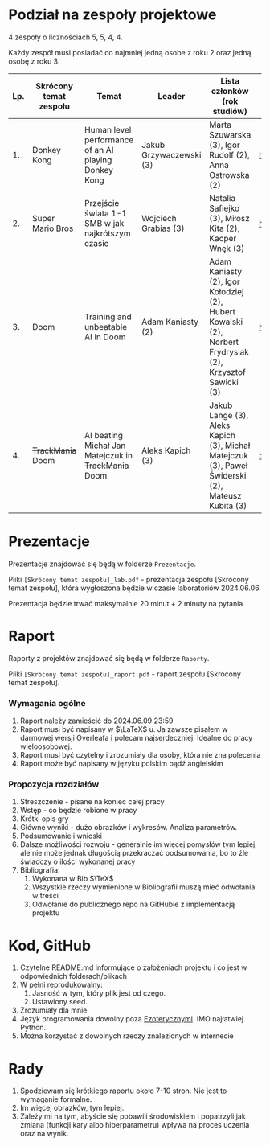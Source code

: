 # Podział na zespoły projektowe

4 zespoły o licznościach 5, 5, 4, 4.

Każdy zespół musi posiadać co najmniej jedną osobe z roku 2 oraz jedną osobę z roku 3.


|        Lp.     |    Skrócony temat zespołu | Temat |    Leader   |        Lista członków (rok studiów)                  |  Link do GitHuba |
|--------------|--------------------|-------------------------------|-----------------------------|-------|-------|
|1.| Donkey Kong | Human level performance of an AI playing Donkey Kong | Jakub Grzywaczewski (3) | Marta Szuwarska (3), Igor Rudolf (2), Anna Ostrowska (2) | https://github.com/OptimalAgents/RL-DonkeyKong |
|2.| Super Mario Bros | Przejście świata 1-1 SMB w jak najkrótszym czasie | Wojciech Grabias (3) | Natalia Safiejko (3), Miłosz Kita (2), Kacper Wnęk (3)| https://github.com/WojtekGrbs/SuperMarioBrosRL/settings |
|3.| Doom             | Training and unbeatable AI in Doom | Adam Kaniasty (2) | Adam Kaniasty (2), Igor Kołodziej (2), Hubert Kowalski (2), Norbert Frydrysiak (2), Krzysztof Sawicki (3) | https://github.com/AdamKaniasty/RL-Doom |
|4.| ~~TrackMania~~ Doom | AI beating Michał Jan Matejczuk in ~~TrackMania~~ Doom | Aleks Kapich (3) | Jakub Lange (3), Aleks Kapich (3), Michał Matejczuk (3), Paweł Świderski (2), Mateusz Kubita (3) | https://github.com/AKapich/Reinforcement_Learning_Doom |


# Prezentacje

Prezentacje znajdować się będą w folderze `Prezentacje`.

Pliki `[Skrócony temat zespołu]_lab.pdf` - prezentacja zespołu [Skrócony temat zespołu], która wygłoszona będzie w czasie laboratoriów 2024.06.06.

Prezentacja będzie trwać maksymalnie 20 minut + 2 minuty na pytania


# Raport

Raporty z projektów znajdować się będą w folderze `Raporty`.

Pliki `[Skrócony temat zespołu]_raport.pdf` - raport zespołu [Skrócony temat zespołu].


### Wymagania ogólne
1. Raport należy zamieścić do 2024.06.09 23:59
2. Raport musi być napisany w $\LaTeX$ u. Ja zawsze pisałem w darmowej wersji Overleafa i polecam najserdeczniej. Idealne do pracy wieloosobowej.
3. Raport musi być czytelny i zrozumiały dla osoby, która nie zna polecenia
4. Raport może być napisany w języku polskim bądź angielskim

### Propozycja rozdziałów
1. Streszczenie - pisane na koniec całej pracy
4. Wstęp - co będzie robione w pracy
3. Krótki opis gry
4. Główne wyniki - dużo obrazków i wykresów. Analiza parametrów.
5. Podsumowanie i wnioski
6. Dalsze możliwości rozwoju - generalnie im więcej pomysłów tym lepiej, ale nie może jednak długością przekraczać podsumowania, bo to źle świadczy o ilości wykonanej pracy
7. Bibliografia:
    1. Wykonana w Bib $\TeX$
    2. Wszystkie rzeczy wymienione w Bibliografii muszą mieć odwołania w treści
    3. Odwołanie do publicznego repo na GitHubie z implementacją projektu

# Kod, GitHub
1. Czytelne README.md informujące o założeniach projektu i co jest w odpowiednich folderach/plikach
2. W pełni reprodukowalny:
    1. Jasność w tym, który plik jest od czego.
    2. Ustawiony seed.
3. Zrozumiały dla mnie
4. Język programowania dowolny poza [Ezoterycznymi](https://en.wikipedia.org/wiki/Esoteric_programming_language). IMO najłatwiej Python.
5. Można korzystać z dowolnych rzeczy znalezionych w internecie

# Rady
1. Spodziewam się krótkiego raportu około 7-10 stron. Nie jest to wymaganie formalne.
2. Im więcej obrazków, tym lepiej.
3. Zależy mi na tym, abyście się pobawili środowiskiem i popatrzyli jak zmiana (funkcji kary albo hiperparametru) wpływa na proces uczenia oraz na wynik.
